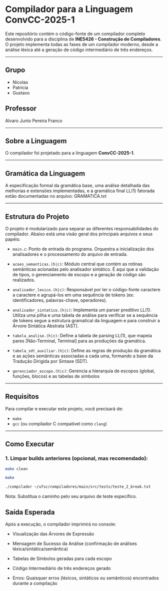 # Compilador para a Linguagem ConvCC-2025-1

Este repositório contém o código-fonte de um compilador completo desenvolvido para a disciplina de **INE5426 - Construção de Compiladores**. O projeto implementa todas as fases de um compilador moderno, desde a análise léxica até a geração de código intermediário de três endereços.

---

## Grupo

- Nicolas
- Patricia
- Gustavo

## Professor

Alvaro Junio Pereira Franco

---

## Sobre a Linguagem

O compilador foi projetado para a linguagem **ConvCC-2025-1**.

---

## Gramática da Linguagem

A especificação formal da gramática base, uma análise detalhada das melhorias e extensões implementadas, e a gramática final LL(1) fatorada estão documentadas no arquivo: GRAMATICA.txt

---

## Estrutura do Projeto

O projeto é modularizado para separar as diferentes responsabilidades do compilador. Abaixo está uma visão geral dos principais arquivos e seus papéis:

- `main.c`: Ponto de entrada do programa. Orquestra a inicialização dos analisadores e o processamento do arquivo de entrada.

- `acoes_semanticas.(h|c)`: Módulo central que contém as rotinas semânticas acionadas pelo analisador sintático. É aqui que a validação de tipos, o gerenciamento de escopo e a geração de código são realizados.

- `analisador_lexico.(h|c)`: Responsável por ler o código-fonte caractere a caractere e agrupá-los em uma sequência de tokens (ex: identificadores, palavras-chave, operadores).

- `analisador_sintatico.(h|c)`: Implementa um parser preditivo LL(1). Utiliza uma pilha e uma tabela de análise para verificar se a sequência de tokens segue a estrutura gramatical da linguagem e para construir a Árvore Sintática Abstrata (AST).

- `tabela_analise.(h|c)`: Define a tabela de parsing LL(1), que mapeia pares [Não-Terminal, Terminal] para as produções da gramática.

- `tabela_sdt_auxiliar.(h|c)`: Define as regras de produção da gramática e as ações semânticas associadas a cada uma, formando a base da Tradução Dirigida por Sintaxe (SDT).

- `gerenciador_escopo.(h|c)`: Gerencia a hierarquia de escopos (global, funções, blocos) e as tabelas de símbolos

---

## Requisitos

Para compilar e executar este projeto, você precisará de:

- `make`
- `gcc` (ou compilador C compatível como `clang`)

---

## Como Executar

### 1. Limpar builds anteriores (opcional, mas recomendado):

```bash
make clean
```

```bash
make
```

```bash
./compilador ~/ufsc/compiladores/main/src/tests/teste_2_break.txt
```

Nota: Substitua o caminho pelo seu arquivo de teste específico.

## Saída Esperada

Após a execução, o compilador imprimirá no console:

- Visualização das Árvores de Expressão

- Mensagem de Sucesso da Análise (confirmação de análises léxica/sintática/semântica)

- Tabelas de Símbolos geradas para cada escopo

- Código Intermediário de três endereços gerado

- Erros: Quaisquer erros (léxicos, sintáticos ou semânticos) encontrados durante a compilação
